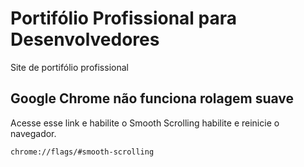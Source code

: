 # Portifólio Profissional para Desenvolvedores
Site de portifólio profissional

## Google Chrome não funciona rolagem suave

Acesse esse link e habilite o Smooth Scrolling habilite e reinicie o navegador.

```
chrome://flags/#smooth-scrolling 
```